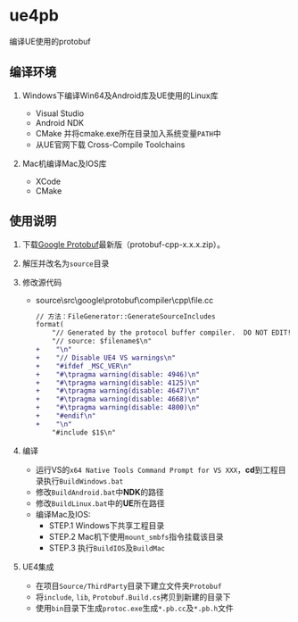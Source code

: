 # ue4pb

编译UE使用的protobuf

## 编译环境

1. Windows下编译Win64及Android库及UE使用的Linux库
    
    * Visual Studio
    * Android NDK
    * CMake 并将cmake.exe所在目录加入系统变量`PATH`中
    * 从UE官网下载 Cross-Compile Toolchains

2. Mac机编译Mac及IOS库

    * XCode
    * CMake

## 使用说明

1. 下载[Google Protobuf](https://github.com/protocolbuffers/protobuf/releases)最新版（protobuf-cpp-x.x.x.zip）。
2. 解压并改名为`source`目录
3. 修改源代码

    * source\src\google\protobuf\compiler\cpp\file.cc

        ```diff
        // 方法：FileGenerator::GenerateSourceIncludes
        format(
            "// Generated by the protocol buffer compiler.  DO NOT EDIT!\n"
            "// source: $filename$\n"
        +    "\n"
        +    "// Disable UE4 VS warnings\n"
        +    "#ifdef _MSC_VER\n"
        +    "#\tpragma warning(disable: 4946)\n"
        +    "#\tpragma warning(disable: 4125)\n"
        +    "#\tpragma warning(disable: 4647)\n"
        +    "#\tpragma warning(disable: 4668)\n"
        +    "#\tpragma warning(disable: 4800)\n"
        +    "#endif\n"
        +    "\n"
            "#include $1$\n"
        ```

4. 编译

    * 运行VS的`x64 Native Tools Command Prompt for VS XXX`，**cd**到工程目录执行`BuildWindows.bat`
    * 修改`BuildAndroid.bat`中**NDK**的路径
    * 修改`BuildLinux.bat`中的**UE**所在路径
    * 编译Mac及IOS: 
        + STEP.1 Windows下共享工程目录
        + STEP.2 Mac机下使用`mount_smbfs`指令挂载该目录
        + STEP.3 执行`BuildIOS`及`BuildMac`

5. UE4集成

    * 在项目`Source/ThirdParty`目录下建立文件夹`Protobuf`
    * 将`include`, `lib`, `Protobuf.Build.cs`拷贝到新建的目录下
    * 使用`bin`目录下生成`protoc.exe`生成`*.pb.cc`及`*.pb.h`文件

    
